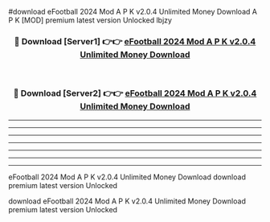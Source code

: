 #download eFootball 2024 Mod A P K v2.0.4 Unlimited Money Download A P K [MOD] premium latest version Unlocked lbjzy 



<div align="center">
<h3>🔴 Download [Server1] 👉👉 <a href="https://apkdownload1.web.app/">eFootball 2024 Mod A P K v2.0.4 Unlimited Money Download</a></h3><br>

<h3>🔴 Download [Server2] 👉👉 <a href="https://apkdownload1.web.app/">eFootball 2024 Mod A P K v2.0.4 Unlimited Money Download</a></h3>
</div>





----------------------------------------------------------

----------------------------------------------------------

----------------------------------------------------------

----------------------------------------------------------

----------------------------------------------------------

----------------------------------------------------------

----------------------------------------------------------

eFootball 2024 Mod A P K v2.0.4 Unlimited Money Download download premium latest version Unlocked

download eFootball 2024 Mod A P K v2.0.4 Unlimited Money Download premium latest version Unlocked
